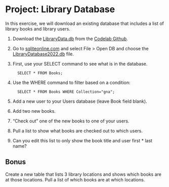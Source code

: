 <h1>Project: Library Database</h1>

In this exercise, we will download an existing database that includes a list of library books and library users. 

1. Download the <a href="https://github.com/LibraryCodeLab/LibraryDBusingSQL/blob/master/LibraryData.db">LibraryData.db</a> from the <a href="https://github.com/LibraryCodeLab">Codelab Github</a>.  

2. Go to <a href="https://sqliteonline.com/">sqliteonline.com</a> and select File > Open DB and choose the <a href="https://github.com/LibraryCodeLab/LibraryDBusingSQL/blob/master/LibraryDatabase2022.db">LibraryDatabase2022.db</a> file. 

3. First, use your SELECT command to see what is in the database. 

         SELECT * FROM Books; 

4. Use the WHERE command to filter based on a condition: 

         SELECT * FROM Books WHERE Collection="gna"; 

5. Add a new user to your Users database (leave Book field blank). 

6. Add two new books. 

7. “Check out” one of the new books to one of your users. 

8. Pull a list to show what books are checked out to which users. 

9. Can you edit this list to only show the book title and user first * last name? 

<h2>Bonus</h2> Create a new table that lists 3 library locations and shows which books are at those locations. Pull a list of which books are at which locations. 


